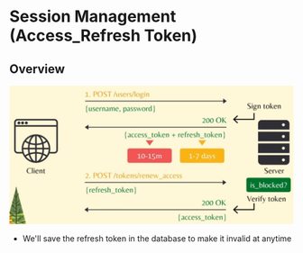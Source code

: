 # Session Management (Access_Refresh Token)

## Overview

![](session_management/image1.jpg)

- We'll save the refresh token in the database to make it invalid at anytime
